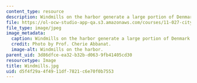 ```yaml
---
content_type: resource
description: Windmills on the harbor generate a large portion of Denmark's energy.
file: https://ol-ocw-studio-app-qa.s3.amazonaws.com/courses/11-027-city-to-city-comparing-researching-and-writing-about-cities-spring-2006/d5f4f29a4f4911df7821c6e70f0b7553_Windmills.jpg
file_type: image/jpeg
image_metadata:
  caption: Windmills on the harbor generate a large portion of Denmark's energy.
  credit: Photo by Prof. Cherie Abbanat.
  image-alt: Windmills on the harbor.
parent_uid: 3d86dfce-ea32-b32b-d063-9fb41405cd30
resourcetype: Image
title: Windmills.jpg
uid: d5f4f29a-4f49-11df-7821-c6e70f0b7553
---
```

